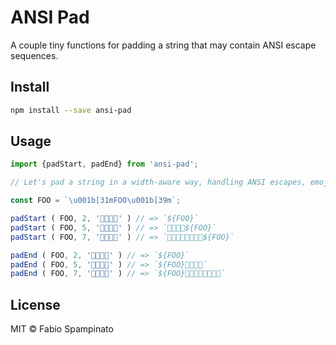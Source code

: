 # ANSI Pad

A couple tiny functions for padding a string that may contain ANSI escape sequences.

## Install

```sh
npm install --save ansi-pad
```

## Usage

```ts
import {padStart, padEnd} from 'ansi-pad';

// Let's pad a string in a width-aware way, handling ANSI escapes, emojis etc. specially

const FOO = `\u001b[31mFOO\u001b[39m`;

padStart ( FOO, 2, '👨‍👩‍👧‍👦' ) // => `${FOO}`
padStart ( FOO, 5, '👨‍👩‍👧‍👦' ) // => `👨‍👩‍👧‍👦${FOO}`
padStart ( FOO, 7, '👨‍👩‍👧‍👦' ) // => `👨‍👩‍👧‍👦👨‍👩‍👧‍👦${FOO}`

padEnd ( FOO, 2, '👨‍👩‍👧‍👦' ) // => `${FOO}`
padEnd ( FOO, 5, '👨‍👩‍👧‍👦' ) // => `${FOO}👨‍👩‍👧‍👦`
padEnd ( FOO, 7, '👨‍👩‍👧‍👦' ) // => `${FOO}👨‍👩‍👧‍👦👨‍👩‍👧‍👦`
```

## License

MIT © Fabio Spampinato
